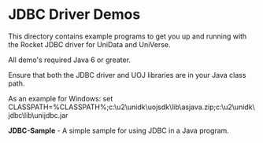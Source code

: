 JDBC Driver Demos
=================

This directory contains example programs to get you up and running with 
the Rocket JDBC driver for UniData and UniVerse.

All demo's required Java 6 or greater.

Ensure that both the JDBC driver and UOJ libraries are in your Java class path.

As an example for Windows:
    set CLASSPATH=%CLASSPATH%;c:\u2\unidk\uojsdk\lib\asjava.zip;c:\u2\unidk\jdbc\lib\unijdbc.jar

**JDBC-Sample** - A simple sample for using JDBC in a Java program.
